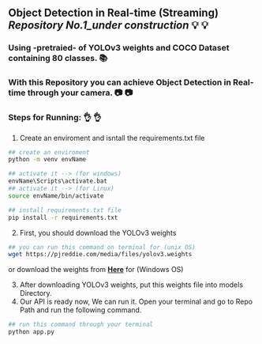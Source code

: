 ## Object Detection in Real-time (Streaming) _Repository No.1_under construction_   :bulb: :bulb:
### Using -pretraied- of YOLOv3 weights and COCO Dataset containing 80 classes. :books:
### With this Repository you can achieve Object Detection in Real-time through your camera.  :camera: :camera:


### Steps for Running:  :ok_hand: :ok_hand:
1. Create an enviroment and isntall the requirements.txt file
``` bash
## create an enviroment
python -m venv envName

## activate it --> (for windows)
envName\Scripts\activate.bat
## activate it --> (for Linux)
source envName/bin/activate

## install requirements.txt file
pip install -r requirements.txt
```
2. First, you should download the YOLOv3 weights
``` bash
## you can run this command on terminal for (unix OS) 
wget https://pjreddie.com/media/files/yolov3.weights
```
or download the weights from [**Here**](https://pjreddie.com/media/files/yolov3.weights) for (Windows OS)


3. After downloading YOLOv3 weights, put this weights file into models Directory.
4. Our API is ready now, We can run it. Open your terminal and go to Repo Path and run the following command. 
``` bash
## run this command through your terminal
python app.py
```
